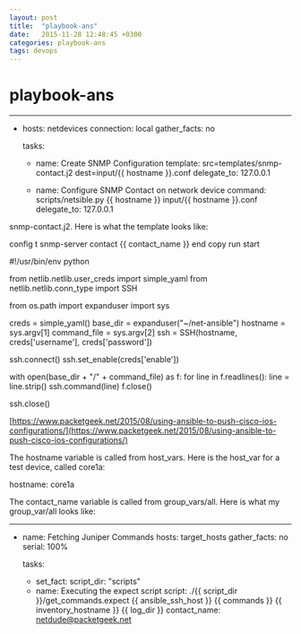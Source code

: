 ```yaml
---
layout: post
title:  "playbook-ans"
date:   2015-11-28 12:48:45 +0300
categories: playbook-ans
tags: devops
---
```


# playbook-ans
---
- hosts: netdevices
  connection: local
  gather_facts: no
  
  tasks:
  - name: Create SNMP Configuration
    template:
      src=templates/snmp-contact.j2
      dest=input/{{ hostname }}.conf
    delegate_to: 127.0.0.1

  - name: Configure SNMP Contact on network device
    command: scripts/netsible.py {{ hostname }} input/{{ hostname }}.conf 
    delegate_to: 127.0.0.1



snmp-contact.j2. Here is what the template looks like:

config t
snmp-server contact {{ contact_name }}
end
copy run start




#!/usr/bin/env python

from netlib.netlib.user_creds import simple_yaml
from netlib.netlib.conn_type import SSH

from os.path import expanduser
import sys

creds = simple_yaml()
base_dir = expanduser("~/net-ansible")
hostname = sys.argv[1]
command_file = sys.argv[2]
ssh = SSH(hostname, creds['username'], creds['password'])

ssh.connect()
ssh.set_enable(creds['enable'])

with open(base_dir + "/" + command_file) as f:
    for line in f.readlines():
        line = line.strip()
        ssh.command(line)
f.close()

ssh.close()


[https://www.packetgeek.net/2015/08/using-ansible-to-push-cisco-ios-configurations/](https://www.packetgeek.net/2015/08/using-ansible-to-push-cisco-ios-configurations/)



The hostname variable is called from host_vars. Here is the host_var for a test device, called core1a:

hostname: core1a

The contact_name variable is called from group_vars/all. Here is what my group_var/all looks like:





---
- name: Fetching Juniper Commands
  hosts: target_hosts
  gather_facts: no
  serial: 100%
 
  tasks:
  - set_fact:
      script_dir: "scripts"
  - name: Executing the expect script
    script: ./{{ script_dir }}/get_commands.expect {{ ansible_ssh_host }} {{ commands }} {{ inventory_hostname }} {{ log_dir }}
contact_name: netdude@packetgeek.net

